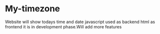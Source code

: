 # My-timezone
Website will show todays time and date
javascript used as backend 
html as frontend
it is in development phase.Will add more features
